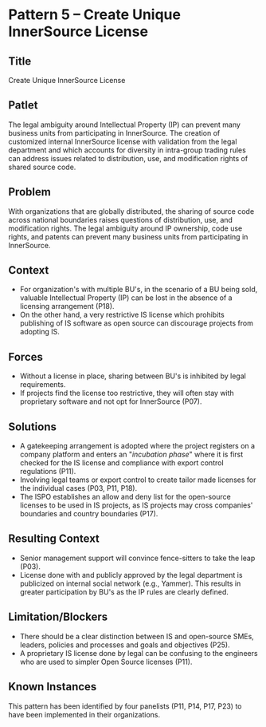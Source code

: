 # Pattern 5 – Create Unique InnerSource License

## Title

Create Unique InnerSource License

## Patlet

The legal ambiguity around Intellectual Property (IP) can prevent many business units from participating in InnerSource. The creation of customized internal InnerSource license with validation from the legal department and which accounts for diversity in intra-group trading rules can address issues related to distribution, use, and modification rights of shared source code.

## Problem

With organizations that are globally distributed, the sharing of source code across national boundaries raises questions of distribution, use, and modification rights. The legal ambiguity around IP ownership, code use rights, and patents can prevent many business units from participating in InnerSource.

## Context

- For organization's with multiple BU's, in the scenario of a BU being sold, valuable Intellectual Property (IP) can be lost in the absence of a licensing arrangement (P18).
- On the other hand, a very restrictive IS license which prohibits publishing of IS software as open source can discourage projects from adopting IS.

## Forces

- Without a license in place, sharing between BU's is inhibited by legal requirements.
- If projects find the license too restrictive, they will often stay with proprietary software and not opt for InnerSource (P07).

## Solutions

- A gatekeeping arrangement is adopted where the project registers on a company platform and enters an "_incubation phase_" where it is first checked for the IS license and compliance with export control regulations (P11).
- Involving legal teams or export control to create tailor made licenses for the individual cases (P03, P11, P18).
- The ISPO establishes an allow and deny list for the open-source licenses to be used in IS projects, as IS projects may cross companies' boundaries and country boundaries (P17).

## Resulting Context

- Senior management support will convince fence-sitters to take the leap (P03).
- License done with and publicly approved by the legal department is publicized on internal social network (e.g., Yammer). This results in greater participation by BU's as the IP rules are clearly defined.

## Limitation/Blockers

- There should be a clear distinction between IS and open-source SMEs, leaders, policies and processes and goals and objectives (P25).
- A proprietary IS license done by legal can be confusing to the engineers who are used to simpler Open Source licenses (P11).

## Known Instances

This pattern has been identified by four panelists (P11, P14, P17, P23) to have been implemented in their organizations.
